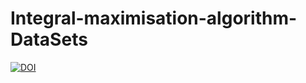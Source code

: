# Integral-maximisation-algorithm-DataSets
[![DOI](https://zenodo.org/badge/719746677.svg)](https://zenodo.org/doi/10.5281/zenodo.10145385)
